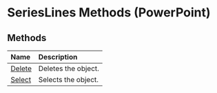 
# SeriesLines Methods (PowerPoint)

## Methods



|**Name**|**Description**|
|:-----|:-----|
| [Delete](49fe8a74-cc15-64e0-f1b9-ab52d248a3a9.md)|Deletes the object.|
| [Select](c84d09ca-891a-9863-b1f5-acb49e024937.md)|Selects the object.|

